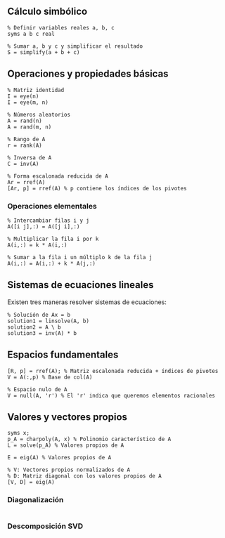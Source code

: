 ## Cálculo simbólico

```
% Definir variables reales a, b, c
syms a b c real

% Sumar a, b y c y simplificar el resultado
S = simplify(a + b + c)
```

## Operaciones y propiedades básicas

```
% Matriz identidad
I = eye(n) 
I = eye(m, n)

% Números aleatorios
A = rand(n)
A = rand(m, n)

% Rango de A
r = rank(A)

% Inversa de A
C = inv(A)

% Forma escalonada reducida de A
Ar = rref(A)
[Ar, p] = rref(A) % p contiene los índices de los pivotes
```

### Operaciones elementales

```
% Intercambiar filas i y j
A([i j],:) = A([j i],:)

% Multiplicar la fila i por k
A(i,:) = k * A(i,:)

% Sumar a la fila i un múltiplo k de la fila j
A(i,:) = A(i,:) + k * A(j,:)
```

## Sistemas de ecuaciones lineales

Existen tres maneras resolver sistemas de ecuaciones:

```
% Solución de Ax = b
solution1 = linsolve(A, b)
solution2 = A \ b
solution3 = inv(A) * b
```

## Espacios fundamentales

```
[R, p] = rref(A); % Matriz escalonada reducida + índices de pivotes
V = A(:,p) % Base de col(A)

% Espacio nulo de A
V = null(A, 'r') % El 'r' indica que queremos elementos racionales
```

## Valores y vectores propios

```
syms x;
p_A = charpoly(A, x) % Polinomio característico de A
L = solve(p_A) % Valores propios de A
```

```
E = eig(A) % Valores propios de A

% V: Vectores propios normalizados de A
% D: Matriz diagonal con los valores propios de A
[V, D] = eig(A)
```

### Diagonalización

```

```

### Descomposición SVD